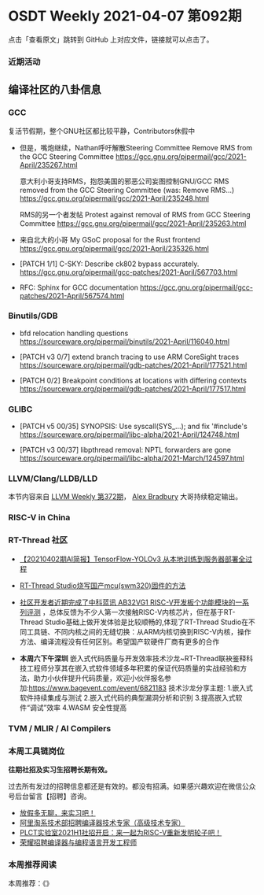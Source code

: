 # OSDT Weekly 2021-04-07 第092期

点击「查看原文」跳转到 GitHub 上对应文件，链接就可以点击了。

### 近期活动

## 编译社区的八卦信息

### GCC

复活节假期，整个GNU社区都比较平静，Contributors休假中
- 但是，嘴炮继续，Nathan呼吁解散Steering Committee
  Remove RMS from the GCC Steering Committee
  https://gcc.gnu.org/pipermail/gcc/2021-April/235267.html

  意大利小哥支持RMS，抱怨美国的邪恶公司妄图控制GNU/GCC
  RMS removed from the GCC Steering Committee (was: Remove RMS...)
  https://gcc.gnu.org/pipermail/gcc/2021-April/235248.html

  RMS的另一个者发帖 Protest against removal of RMS from GCC Steering Committee
  https://gcc.gnu.org/pipermail/gcc/2021-April/235263.html

- 来自北大的小哥 My GSoC proposal for the Rust frontend
  https://gcc.gnu.org/pipermail/gcc/2021-April/235326.html

- [PATCH 1/1] C-SKY: Describe ck802 bypass accurately.
  https://gcc.gnu.org/pipermail/gcc-patches/2021-April/567703.html

- RFC: Sphinx for GCC documentation
  https://gcc.gnu.org/pipermail/gcc-patches/2021-April/567574.html

### Binutils/GDB

- bfd relocation handling questions
  https://sourceware.org/pipermail/binutils/2021-April/116040.html

- [PATCH v3 0/7] extend branch tracing to use ARM CoreSight traces
  https://sourceware.org/pipermail/gdb-patches/2021-April/177521.html

- [PATCH 0/2] Breakpoint conditions at locations with differing contexts
  https://sourceware.org/pipermail/gdb-patches/2021-April/177517.html


### GLIBC

- [PATCH v5 00/35] SYNOPSIS: Use syscall(SYS_...); and fix '#include's
  https://sourceware.org/pipermail/libc-alpha/2021-April/124748.html

- [PATCH v3 00/37] libpthread removal: NPTL forwarders are gone
  https://sourceware.org/pipermail/libc-alpha/2021-March/124597.html

### LLVM/Clang/LLDB/LLD

本节内容来自 [LLVM Weekly 第372期](http://llvmweekly.org/issue/372)，
[Alex Bradbury](https://www.linkedin.com/in/alex-bradbury/) 大哥持续稳定输出。

### RISC-V in China

### RT-Thread 社区

- [【20210402期AI简报】TensorFlow-YOLOv3 从本地训练到服务器部署全过程](https://mp.weixin.qq.com/s/pnzXjBqm9LGLJc1UD1dArw)

- [RT-Thread Studio烧写国产mcu(swm320)固件的方法 ](https://mp.weixin.qq.com/s/YBOEk1AKtF7hAy5Im1gUWw)

- [社区开发者近期完成了中科蓝讯 AB32VG1 RISC-V开发板个功能模块的一系列评测](https://club.rt-thread.org/ask/article/2677.html) ，总体反馈为不少人第一次接触RISC-V内核芯片，但在基于RT-Thread Studio基础上做开发体验是比较顺畅的,体现了RT-Thread Studio在不同工具链、不同内核之间的无缝切换：从ARM内核切换到RISC-V内核，操作方法、编译流程没有任何区别。希望国产软硬件厂商有更多的合作

- **本周六下午深圳** 嵌入式代码质量与开发效率技术沙龙~RT-Thread联袂鉴释科技工程师分享其在嵌入式软件领域多年积累的保证代码质量的实战经验和方法，助力小伙伴提升代码质量，欢迎小伙伴报名参加:https://www.bagevent.com/event/6821183 技术沙龙分享主题: 1.嵌入式软件持续集成与测试 2.嵌入式代码的典型漏洞分析和识别 3.提高嵌入式软件“调试”效率 4.WASM 安全性提高


### TVM / MLIR / AI Compilers

### 本周工具链岗位

**往期社招及实习生招聘长期有效。**

过去所有发过的招聘信息都还是有效的。都没有招满。如果感兴趣欢迎在微信公众号后台留言【招聘】咨询。

- [放假多无聊，来实习吧！](https://mp.weixin.qq.com/s/pWjPrHtaWnzWbPfqqcX1cQ)
- [阿里淘系技术部招聘编译器技术专家（高级技术专家）](https://mp.weixin.qq.com/s/Yr_XA_L9fCI8IvhuudwTkQ)
- [PLCT实验室2021H1社招开启：来一起为RISC-V重新发明轮子吧！](https://mp.weixin.qq.com/s/9BUJ1-LbHGm-Lhs_Lavzjw)
- [荣耀招聘编译器与编程语言开发工程师](https://mp.weixin.qq.com/s/XaLAhjLP6fhj3Vl-mUjXng)

### 本周推荐阅读

本周推荐：《》
